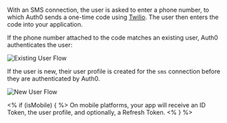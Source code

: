With an SMS connection, the user is asked to enter a phone number, to which Auth0 sends a one-time code using [Twilio](http://www.twilio.com). The user then enters the code into your application.

If the phone number attached to the code matches an existing user, Auth0 authenticates the user:

![Existing User Flow](/media/articles/connections/passwordless/passwordless-authenticated-flow.png)

If the user is new, their user profile is created for the `sms` connection before they are authenticated by Auth0.

![New User Flow](/media/articles/connections/passwordless/passwordless-create-user-flow.png)

<% if (isMobile) { %>
On mobile platforms, your app will receive an ID Token, the user profile, and optionally, a Refresh Token.
<% } %>
